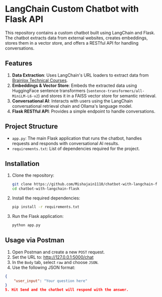 # LangChain Custom Chatbot with Flask API

This repository contains a custom chatbot built using LangChain and Flask. The chatbot extracts data from external websites, creates embeddings, stores them in a vector store, and offers a RESTful API for handling conversations.

## Features

1. **Data Extraction**: Uses LangChain's URL loaders to extract data from [Brainlox Technical Courses](https://brainlox.com/courses/category/technical).
2. **Embeddings & Vector Store**: Embeds the extracted data using HuggingFace sentence transformers (`sentence-transformers/all-MiniLM-L6-v2`) and stores it in a FAISS vector store for semantic retrieval.
3. **Conversational AI**: Interacts with users using the LangChain conversational retrieval chain and Ollama's language model.
4. **Flask RESTful API**: Provides a simple endpoint to handle conversations.

## Project Structure

- `app.py`: The main Flask application that runs the chatbot, handles requests and responds with conversational AI results.
- `requirements.txt`: List of dependencies required for the project.

## Installation

1. Clone the repository:
   ```bash
   git clone https://github.com/Mishajain1110/chatbot-with-langchain-flask.git
   cd chatbot-with-langchain-flask
2. Install the required dependencies:
   ```bash
   pip install -r requirements.txt
3. Run the Flask application:
   ```bash
   python app.py

## Usage via Postman

1. Open Postman and create a new `POST` request.
2. Set the URL to: http://127.0.0.1:5000/chat
3. In the `Body` tab, select `raw` and choose `JSON`.
4. Use the following JSON format:
```json
{
    "user_input": "Your question here"
}
5. Hit Send and the chatbot will respond with the answer.
